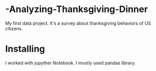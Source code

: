 # -Analyzing-Thanksgiving-Dinner
My first data project. It's a survey about thanksgiving behaviors of US citizens.
# Installing
I worked with jupyther Notebook. I mostly used pandas library.
 


